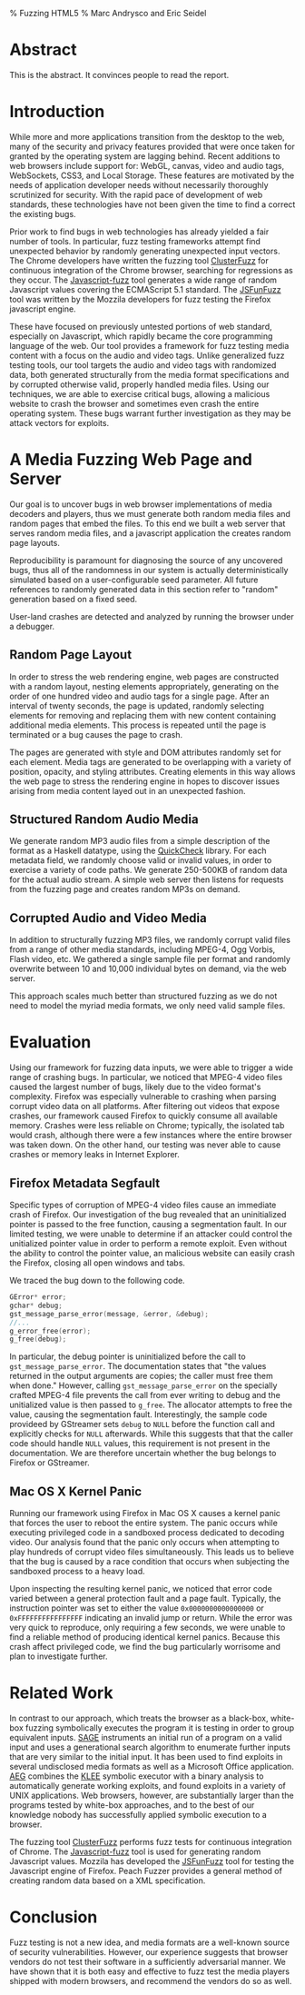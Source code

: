 % Fuzzing HTML5
% Marc Andrysco and Eric Seidel

# Abstract

This is the abstract. It convinces people to read the report.

# Introduction

While more and more applications transition from the desktop to the web,
many of the security and privacy features provided that were once taken for
granted by the operating system are lagging behind. Recent additions to web
browsers include support for: WebGL, canvas, video and audio tags, WebSockets,
CSS3, and Local Storage. These features are motivated by the needs of
application developer needs without necessarily thoroughly scrutinized for
security. With the rapid pace of development of web standards, these
technologies have not been given the time to find a correct the existing bugs.

Prior work to find bugs in web technologies has already yielded a fair number
of tools. In particular, fuzz testing frameworks attempt find unexpected
behavior by randomly generating unexpected input vectors. The Chrome
developers have written the fuzzing tool [ClusterFuzz] for continuous
integration of the Chrome browser, searching for regressions as they occur.
The [Javascript-fuzz] tool generates a wide range of random Javascript values
covering the ECMAScript 5.1 standard. The [JSFunFuzz] tool was written by the
Mozzila developers for fuzz testing the Firefox javascript engine.

These have focused on previously untested portions of web standard, especially
on Javascript, which rapidly became the core programming language of the web.
Our tool provides a framework for fuzz testing media content with a focus on
the audio and video tags. Unlike generalized fuzz testing tools, our tool
targets the audio and video tags with randomized data, both generated
structurally from the media format specifications and by corrupted otherwise
valid, properly handled media files. Using our techniques, we are able to
exercise critical bugs, allowing a malicious website to crash the browser and
sometimes even crash the entire operating system. These bugs warrant further
investigation as they may be attack vectors for exploits.

# A Media Fuzzing Web Page and Server

Our goal is to uncover bugs in web browser implementations of media
decoders and players, thus we must generate both random media files and
random pages that embed the files. To this end we built a web server
that serves random media files, and a javascript application the creates
random page layouts.

Reproducibility is paramount for diagnosing the source of any uncovered
bugs, thus all of the randomness in our system is actually
deterministically simulated based on a user-configurable seed
parameter. All future references to randomly generated data in this
section refer to "random" generation based on a fixed seed.

User-land crashes are detected and analyzed by running the browser under
a debugger.

## Random Page Layout

In order to stress the web rendering engine, web pages are constructed with a
random layout, nesting elements appropriately, generating on the order of one
hundred video and audio tags for a single page. After an interval of twenty
seconds, the page is updated, randomly selecting elements for removing and
replacing them with new content containing additional media elements. This
process is repeated until the page is terminated or a bug causes the page to
crash.

The pages are generated with style and DOM attributes randomly set for each
element. Media tags are generated to be overlapping with a variety of
position, opacity, and styling attributes. Creating elements in this way
allows the web page to stress the rendering engine in hopes to discover issues
arising from media content layed out in an unexpected fashion.

## Structured Random Audio Media

We generate random MP3 audio files from a simple description of the
format as a Haskell datatype, using the [QuickCheck] library. For each
metadata field, we randomly choose valid or invalid values, in order to
exercise a variety of code paths. We generate 250-500KB of random data
for the actual audio stream. A simple web server then listens for
requests from the fuzzing page and creates random MP3s on demand.

## Corrupted Audio and Video Media

In addition to structurally fuzzing MP3 files, we randomly corrupt valid
files from a range of other media standards, including MPEG-4, Ogg
Vorbis, Flash video, etc. We gathered a single sample file per format
and randomly overwrite between 10 and 10,000 individual bytes on demand,
via the web server.

This approach scales much better than structured fuzzing as we do not need to model the myriad media formats, we only need valid sample files.

# Evaluation

Using our framework for fuzzing data inputs, we were able to trigger a wide
range of crashing bugs. In particular, we noticed that MPEG-4 video files
caused the largest number of bugs, likely due to the video format's
complexity. Firefox was especially vulnerable to crashing when parsing corrupt
video data on all platforms. After filtering out videos that expose crashes,
our framework caused Firefox to quickly consume all available memory. Crashes
were less reliable on Chrome; typically, the isolated tab would crash,
although there were a few instances where the entire browser was taken down.
On the other hand, our testing was never able to cause crashes or memory leaks
in Internet Explorer.

## Firefox Metadata Segfault

Specific types of corruption of MPEG-4 video files cause an immediate crash
of Firefox. Our investigation of the bug revealed that an uninitialized
pointer is passed to the free function, causing a segmentation fault. In our
limited testing, we were unable to determine if an attacker could control the
unitialized pointer value in order to perform a remote exploit. Even without
the ability to control the pointer value, an malicious website can easily
crash the Firefox, closing all open windows and tabs.

We traced the bug down to the following code.

```c
GError* error;
gchar* debug;
gst_message_parse_error(message, &error, &debug);
//...
g_error_free(error);
g_free(debug);
```

In particular, the debug pointer is uninitialized before the call to
`gst_message_parse_error`. The documentation states that "the values
returned in the output arguments are copies; the caller must free them
when done." However, calling `gst_message_parse_error` on the specially
crafted MPEG-4 file prevents the call from ever writing to debug and the
unitialized value is then passed to `g_free`. The allocator attempts to
free the value, causing the segmentation fault. Interestingly, the sample code
provideed by GStreamer sets `debug` to `NULL` before the function call and
explicitly checks for `NULL` afterwards. While this suggests that that the
caller code should handle `NULL` values, this requirement is not present in
the documentation. We are therefore uncertain whether the bug belongs to
Firefox or GStreamer.

## Mac OS X Kernel Panic

Running our framework using Firefox in Mac OS X causes a kernel panic
that forces the user to reboot the entire system. The panic occurs while
executing privileged code in a sandboxed process dedicated to decoding
video. Our analysis found that the panic only occurs when attempting to
play hundreds of corrupt video files simultaneously. This leads us to
believe that the bug is caused by a race condition that occurs when
subjecting the sandboxed process to a heavy load.

Upon inspecting the resulting kernel panic, we noticed that error code
varied between a general protection fault and a page fault. Typically,
the instruction pointer was set to either the value `0x0000000000000000`
or `0xFFFFFFFFFFFFFFFF` indicating an invalid jump or return. While the
error was very quick to reproduce, only requiring a few seconds, we were
unable to find a reliable method of producing identical kernel
panics. Because this crash affect privileged code, we find the bug
particularly worrisome and plan to investigate further.

# Related Work

In contrast to our approach, which treats the browser as a black-box,
white-box fuzzing symbolically executes the program it is testing in
order to group equivalent inputs. [SAGE] instruments an initial run of a
program on a valid input and uses a generational search algorithm to
enumerate further inputs that are very similar to the initial input. It
has been used to find exploits in several undisclosed media formats as
well as a Microsoft Office application. [AEG] combines the [KLEE]
symbolic executor with a binary analysis to automatically generate
working exploits, and found exploits in a variety of UNIX
applications. Web browsers, however, are substantially larger than the
programs tested by white-box approaches, and to the best of our
knowledge nobody has successfully applied symbolic execution to a
browser.

The fuzzing tool [ClusterFuzz] performs fuzz tests for continuous integration
of Chrome. The [Javascript-fuzz] tool is used for generating random Javascript
values. Mozzila has developed the [JSFunFuzz] tool for testing the Javascript
engine of Firefox. Peach Fuzzer provides a general method of creating random
data based on a XML specification.

# Conclusion

Fuzz testing is not a new idea, and media formats are a well-known
source of security vulnerabilities. However, our experience suggests
that browser vendors do not test their software in a sufficiently
adversarial manner. We have shown that it is both easy and effective to
fuzz test the media players shipped with modern browsers, and recommend
the vendors do so as well.

[ClusterFuzz]: https://code.google.com/p/clusterfuzz/
[Javascript-fuzz]: https://github.com/NodeGuy/JavaScript-fuzz
[JSFunFuzz]: https://code.google.com/p/google-caja/source/browse/trunk/src/third_party/js/jsfunfuzz/jsfunfuzz.js?r=1767
[CREST]: http://jburnim.github.io/crest/
[KLEE]: https://klee.github.io
[AEG]: http://security.ece.cmu.edu/aeg/
[SAGE]: http://research.microsoft.com/en-us/projects/atg/ndss2008.pdf
[paper]: http://dl.acm.org/citation.cfm?id=2541977
[V8]: https://code.google.com/p/v8/
[address disclosure vulnerabilities]: http://blog.beyondtrust.com/zd_threat/internet-explorer-9-memory-disclosure
[arbitrary code execution]: https://bugzilla.mozilla.org/show_bug.cgi?id=796866
[cross-site scripting]: http://net-security.org/dl/articles/WHXSSThreats.pdf
[denial-of-service bugs]: https://www.evilfingers.com/advisory/Google_Chrome_Browser_0.2.149.27_in_chrome_dll.php
[QuickCheck]: http://hackage.haskell.org/package/QuickCheck
